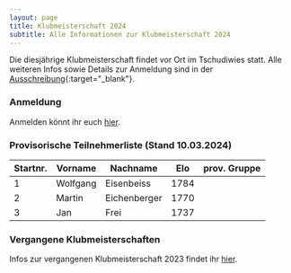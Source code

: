 ```yaml
---
layout: page
title: Klubmeisterschaft 2024
subtitle: Alle Informationen zur Klubmeisterschaft 2024
---
```


Die diesjährige Klubmeisterschaft findet vor Ort im Tschudiwies statt. Alle weiteren Infos sowie Details zur Anmeldung
sind in der [Ausschreibung](Klubmeisterschaft2024.pdf){:target="\_blank"}.

### Anmeldung

Anmelden könnt ihr euch [hier](https://forms.gle/4bWDWroHpca8rcoG8).

### Provisorische Teilnehmerliste (Stand 10.03.2024)

| Startnr. | Vorname  | Nachname     | Elo  | prov. Gruppe |
|----------|----------|--------------|------|--------------|
| 1        | Wolfgang | Eisenbeiss   | 1784 |              |
| 2        | Martin   | Eichenberger | 1770 |              |
| 3        | Jan      | Frei         | 1737 |              |

### Vergangene Klubmeisterschaften

Infos zur vergangenen Klubmeisterschaft 2023 findet ihr [hier](../2023).
